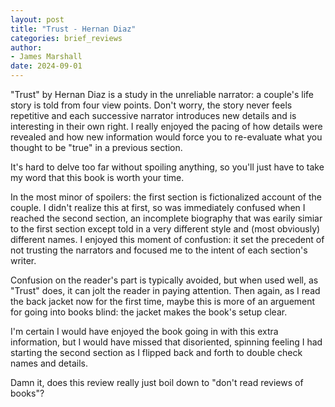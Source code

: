 ```yaml
---
layout: post
title: "Trust - Hernan Diaz"
categories: brief_reviews
author:
- James Marshall
date: 2024-09-01
---
```


"Trust" by Hernan Diaz is a study in the unreliable narrator: a couple's life story is told from four view points.
Don't worry, the story never feels repetitive and each successive narrator introduces new details and is interesting in their own right.
I really enjoyed the pacing of how details were revealed and how new information would force you to re-evaluate what you thought to be "true" in a previous section.

It's hard to delve too far without spoiling anything, so you'll just have to take my word that this book is worth your time.

In the most minor of spoilers: the first section is fictionalized account of the couple.
I didn't realize this at first, so was immediately confused when I reached the second section, an incomplete biography that was earily simiar to the first section except told in a very different style and (most obviously) different names.
I enjoyed this moment of confustion: it set the precedent of not trusting the narrators and focused me to the intent of each section's writer.

Confusion on the reader's part is typically avoided, but when used well, as "Trust" does, it can jolt the reader in paying attention.
Then again, as I read the back jacket now for the first time, maybe this is more of an arguement for going into books blind: the jacket makes the book's setup clear.

I'm certain I would have enjoyed the book going in with this extra information, but I would have missed that disoriented, spinning feeling I had starting the second section as I flipped back and forth to double check names and details.

Damn it, does this review really just boil down to "don't read reviews of books"?
